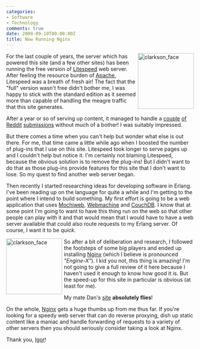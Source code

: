 ```yaml
---
categories:
- Software
- Technology
comments: true
date: 2009-09-10T00:00:00Z
title: Now Running Nginx
---
```


<a href="/uploads/2009/09/slow_snail.jpg" rel="lightbox"><img src="/uploads/2009/09/slow_snail.jpg" alt="clarkson_face" title="clarkson_face" width="150" style="float: right; margin-bottom: 5px; margin-left: 5px;" /></a>For the last couple of years, the server which has powered this site (and a few other sites) has been running the free version of <a href="http://litespeedtech.com/" title="Litespeed">Litespeed</a> web server. After feeling the resource burden of <a href="http://httpd.apache.org/" title="Apache Httpd">Apache</a>, Litespeed was a breath of fresh air! The fact that the "full" version wasn't free didn't bother me, I was happy to stick with the standard edition as it seemed more than capable of handling the meagre traffic that this site generates.

<!--more-->

After a year or so of serving up content, it managed to handle a <a href="http://www.reddit.com/r/programming/comments/6ngfy/an_interesting_little_problem/" title="An Interesting Little Problem">couple</a> <a href="http://www.reddit.com/r/programming/comments/6tsbf/a_better_nub/" title="A better nub">of</a> <a href="http://www.reddit.com/r/haskell/comments/8whp6/pointfree_style_what_is_it_good_for/" title="Point-free style - What is it good for?">Reddit</a> <a href="http://www.reddit.com/r/haskell/comments/8v95i/data_crunching_in_haskell/" title="Data crunching in Haskell">submissions</a> without much of a bother! I was suitably impressed.

But there comes a time when you can't help but wonder what else is out there. For me, that time came a little while ago when I boosted the number of plug-ins that I use on this site. Litespeed took longer to serve pages up and I couldn't help but notice it. I'm certainly not blaming Litespeed, because the obvious solution is to remove the plug-ins! But I didn't want to do that as those plug-ins provide features for this site that I don't want to lose. So my quest to find another web server began.

Then recently I started researching ideas for developing software in Erlang. I've been reading up on the language for quite a while and I'm getting to the point where I intend to build something. My first effort is going to be a web application that uses <a href="http://code.google.com/p/mochiweb/" title="Mochiweb">Mochiweb</a>, <a href="http://bitbucket.org/justin/webmachine/wiki/Home" title="Webmachine">Webmachine</a> and <a href="http://couchdb.apache.org/" title="CouchDB">CouchDB</a>. I know that at some point I'm going to want to have this thing run on the web so that other people can play with it and that would mean that I would have to have a web server available that could also route requests to my Erlang server. Of course, I want it to be <em>quick</em>.

<a href="/uploads/2009/09/clarkson_face.jpg" rel="lightbox"><img src="/uploads/2009/09/clarkson_face.jpg" alt="clarkson_face" title="clarkson_face" width="150" style="float: left; margin-bottom: 5px; margin-right: 5px;" /></a>So after a bit of deliberation and research, I followed the footsteps of some big players and ended up installing <a href="http://nginx.net/" title="Nginx">Nginx</a> (which I believe is pronounced <em>"Engine-X"</em>). I kid you not, this thing is amazing! I'm not going to give a full review of it here because I haven't used it enough to know how good it is. But the speed-up for this site in particular is obvious (at least for me).

My mate Dan's <a href="http://shiftperception.com/blog/" title="Shiftperception">site</a> <strong>absolutely flies</strong>!

On the whole, <a href="http://wiki.nginx.org/Main" title="Nginx wiki">Nginx</a> gets a huge thumbs up from me thus far. If you're looking for a speedy web server that can do reverse proxying, dish up static content like a maniac and handle forwarding of requests to a variety of other servers then you should seriously consider taking a look at Nginx.

Thank you, <a href="http://sysoev.ru/en/" title="Igor Sysoev">Igor</a>!
